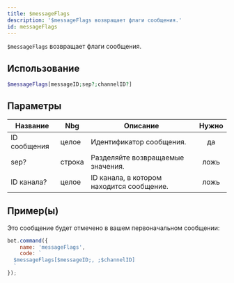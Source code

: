 ```yaml
---
title: $messageFlags
description: '$messageFlags возвращает флаги сообщения.'
id: messageFlags
---
```


`$messageFlags` возвращает флаги сообщения.

## Использование

```php
$messageFlags[messageID;sep?;channelID?]
```

## Параметры

| Название     | Nbg    | Описание                                  | Нужно |
| ------------ | ------ | ----------------------------------------- |:-----:|
| ID сообщения | целое  | Идентификатор сообщения.                  |  да   |
| sep?         | строка | Разделяйте возвращаемые значения.         | ложь  |
| ID канала?   | целое  | ID канала, в котором находится сообщение. | ложь  |

## Пример(ы)

Это сообщение будет отмечено в вашем первоначальном сообщении:

```javascript
bot.command({
    name: 'messageFlags',
    code: `
  $messageFlags[$messageID;, ;$channelID]
  `
});
```
